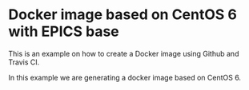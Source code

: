 # Docker image based on CentOS 6 with EPICS base

This is an example on how to create a Docker image using Github and Travis CI.

In this example we are generating a docker image based on CentOS 6.
